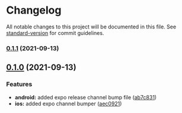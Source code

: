 # Changelog

All notable changes to this project will be documented in this file. See [standard-version](https://github.com/conventional-changelog/standard-version) for commit guidelines.

### [0.1.1](https://github.com/Torah-Anytime/standard-version-expo-channel/compare/v0.1.0...v0.1.1) (2021-09-13)

## [0.1.0](https://github.com/Torah-Anytime/standard-version-expo-channel/tree/v0.1.0) (2021-09-13)

### Features

* **android:** added expo release channel bump file ([ab7c831](https://github.com/Torah-Anytime/standard-version-expo-channel/commit/ab7c831505cd031d0bf4c5fc12ef410fbc620967))
* **ios:** added expo channel bumper ([aec0921](https://github.com/Torah-Anytime/standard-version-expo-channel/commit/aec0921cdc8d81d6c2c0624f67ff627cf2c60e2d))
